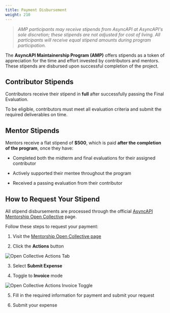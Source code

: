 ```yaml
---
title: Payment Disbursement
weight: 210
---
```


>_AMP participants may receive stipends from AsyncAPI at AsyncAPI's sole discretion; these stipends are not adjusted for cost of living. All participants will receive equal stipend amounts during program participation._

The **AsyncAPI Maintainership Program (AMP)** offers stipends as a token of appreciation for the time and effort invested by contributors and mentors. These stipends are disbursed upon successful completion of the project.

## Contributor Stipends

Contributors receive their stipend in **full** after successfully passing the Final Evaluation.

To be eligible, contributors must meet all evaluation criteria and submit the required deliverables on time.

## Mentor Stipends

Mentors receive a flat stipend of **$500**, which is paid **after the completion of the program**, once they have:

- Completed both the midterm and final evaluations for their assigned contributor

- Actively supported their mentee throughout the program

- Received a passing evaluation from their contributor

## How to Request Your Stipend

All stipend disbursements are processed through the official [AsyncAPI Mentorship Open Collective](https://opencollective.com/asyncapi/projects/asyncapi-mentorship) page.

Follow these steps to request your payment:

1. Visit the [Mentorship Open Collective page](https://opencollective.com/asyncapi/projects/asyncapi-mentorship)
   
2. Click the **Actions** button

![Open Collective Actions Tab](../../../assets/open-collective-action.png)

3. Select **Submit Expense**

4. Toggle to **Invoice** mode

![Open Collective Actions Invoice Toggle](../../../assets/open-collective-invoice.png)

5. Fill in the required information for payment and submit your request

6. Submit your expense